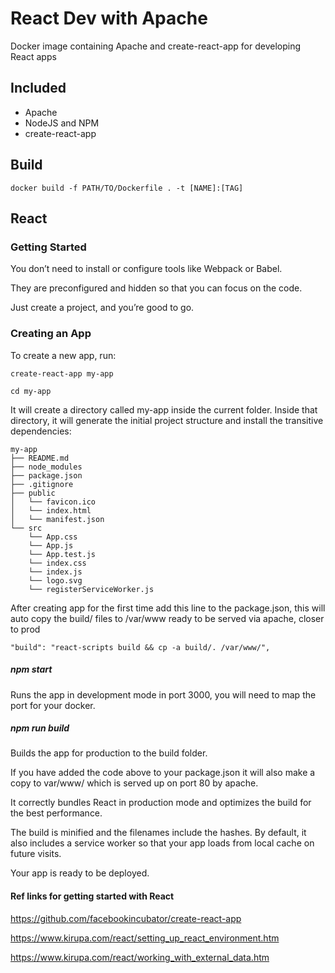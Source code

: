 # React Dev with Apache

Docker image containing Apache and create-react-app for developing React apps

## Included

- Apache
- NodeJS and NPM
- create-react-app

## Build

```docker build -f PATH/TO/Dockerfile . -t [NAME]:[TAG]```

## React

### Getting Started

You don’t need to install or configure tools like Webpack or Babel.

They are preconfigured and hidden so that you can focus on the code.

Just create a project, and you’re good to go.

### Creating an App

To create a new app, run:

```create-react-app my-app```

```cd my-app```

It will create a directory called my-app inside the current folder.
Inside that directory, it will generate the initial project structure and install the transitive dependencies:

```
my-app
├── README.md
├── node_modules
├── package.json
├── .gitignore
├── public
│   └── favicon.ico
│   └── index.html
│   └── manifest.json
└── src
    └── App.css
    └── App.js
    └── App.test.js
    └── index.css
    └── index.js
    └── logo.svg
    └── registerServiceWorker.js
```

After creating app for the first time add this line to the package.json, this will auto copy the build/ files to /var/www ready to be served via apache, closer to prod

``` "build": "react-scripts build && cp -a build/. /var/www/", ```

##### npm start

Runs the app in development mode in port 3000, you will need to map the port for your docker.

##### npm run build

Builds the app for production to the build folder.

If you have added the code above to your package.json it will also make a copy to var/www/ which is served up on port 80 by apache.

It correctly bundles React in production mode and optimizes the build for the best performance.

The build is minified and the filenames include the hashes.
By default, it also includes a service worker so that your app loads from local cache on future visits.

Your app is ready to be deployed.

#### Ref links for getting started with React

https://github.com/facebookincubator/create-react-app

https://www.kirupa.com/react/setting_up_react_environment.htm

https://www.kirupa.com/react/working_with_external_data.htm